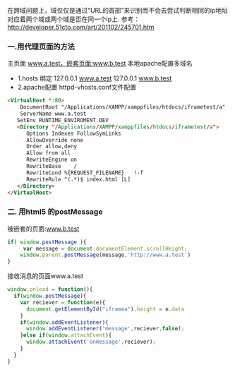 在跨域问题上，域仅仅是通过“URL的首部”来识别而不会去尝试判断相同的ip地址对应着两个域或两个域是否在同一个ip上.
参考：http://developer.51cto.com/art/201102/245701.htm

### 一.用代理页面的方法
主页面 www.a.test，嵌套页面:www.b.test
本地apache配置多域名
 - 1.hosts 绑定 
    127.0.0.1 www.a.test
    127.0.0.1 www.b.test
 - 2.apache配置 httpd-vhosts.conf文件配置


```html
<VirtualHost *:80>
    DocumentRoot "/Applications/XAMPP/xamppfiles/htdocs/iframetest/a"
    ServerName www.a.test
   SetEnv RUNTIME_ENVIROMENT DEV
   <Directory "/Applications/XAMPP/xamppfiles/htdocs/iframetest/a">
      Options Indexes FollowSymLinks
      AllowOverride none
      Order allow,deny
      Allow from all         
      RewriteEngine on
      RewriteBase    /
      RewriteCond %{REQUEST_FILENAME}   !-f
      RewriteRule ^(.*)$ index.html [L]
   </Directory>
</VirtualHost>
```
### 二. 用html5 的postMessage
被嵌套的页面:www.b.test
```javascript
if( window.postMessage ){
     var message = document.documentElement.scrollHeight;
    window.parent.postMessage(message,'http://www.a.test')
}
```
接收消息的页面www.a.test
```javascript
window.onload = function(){
  if(window.postMessage){
    var reciever = function(e){
      document.getElementById("iframea").height = e.data
    }
    if(window.addEventListener){
      window.addEventListener('message',reciever,false);
    }else if(window.attachEvent){
      window.attachEvent('onmessage',reciever);
    }
  }
}
```

